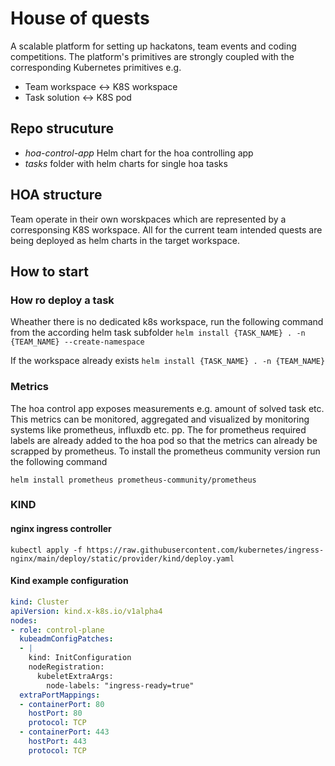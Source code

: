 # House of quests 

A scalable platform for setting up hackatons, team events and coding competitions. The platform's primitives are strongly coupled with the corresponding Kubernetes primitives e.g.

- Team workspace <-> K8S workspace
- Task solution <-> K8S pod


## Repo strucuture

* _hoa-control-app_ Helm chart for the hoa controlling app
* _tasks_ folder with helm charts for single hoa tasks

## HOA structure

Team operate in their own worskpaces which are represented by a corresponsing K8S workspace. All for the current team intended quests are being deployed as helm charts in the target workspace.

## How to start

### How ro deploy a task

Wheather there is no dedicated k8s workspace, run the following command from the according helm task subfolder
```helm install {TASK_NAME} . -n {TEAM_NAME} --create-namespace```

If the workspace already exists
```helm install {TASK_NAME} . -n {TEAM_NAME}```

### Metrics

The hoa control app exposes measurements e.g. amount of solved task etc. This metrics can be monitored, aggregated and visualized by monitoring systems like prometheus, influxdb etc. pp. 
The for prometheus required labels are already added to the hoa pod so that the metrics can already be scrapped by prometheus. To install the prometheus community version run the following command 

```helm install prometheus prometheus-community/prometheus```

### KIND
#### nginx ingress controller

```kubectl apply -f https://raw.githubusercontent.com/kubernetes/ingress-nginx/main/deploy/static/provider/kind/deploy.yaml```

#### Kind example configuration

```yaml
kind: Cluster
apiVersion: kind.x-k8s.io/v1alpha4
nodes:
- role: control-plane
  kubeadmConfigPatches:
  - |
    kind: InitConfiguration
    nodeRegistration:
      kubeletExtraArgs:
        node-labels: "ingress-ready=true"
  extraPortMappings:
  - containerPort: 80
    hostPort: 80
    protocol: TCP
  - containerPort: 443
    hostPort: 443
    protocol: TCP
```